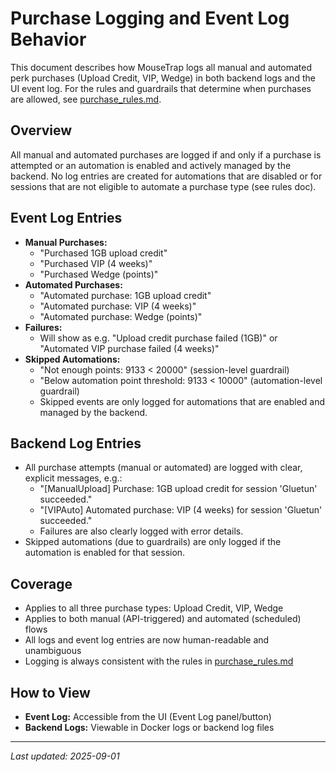# Purchase Logging and Event Log Behavior

This document describes how MouseTrap logs all manual and automated perk purchases (Upload Credit, VIP, Wedge) in both backend logs and the UI event log. For the rules and guardrails that determine when purchases are allowed, see [purchase_rules.md](purchase_rules.md).

## Overview

All manual and automated purchases are logged if and only if a purchase is attempted or an automation is enabled and actively managed by the backend. No log entries are created for automations that are disabled or for sessions that are not eligible to automate a purchase type (see rules doc).

## Event Log Entries

- **Manual Purchases:**
  - "Purchased 1GB upload credit"
  - "Purchased VIP (4 weeks)"
  - "Purchased Wedge (points)"
- **Automated Purchases:**
  - "Automated purchase: 1GB upload credit"
  - "Automated purchase: VIP (4 weeks)"
  - "Automated purchase: Wedge (points)"
- **Failures:**
  - Will show as e.g. "Upload credit purchase failed (1GB)" or "Automated VIP purchase failed (4 weeks)"
- **Skipped Automations:**
  - "Not enough points: 9133 < 20000" (session-level guardrail)
  - "Below automation point threshold: 9133 < 10000" (automation-level guardrail)
  - Skipped events are only logged for automations that are enabled and managed by the backend.

## Backend Log Entries

- All purchase attempts (manual or automated) are logged with clear, explicit messages, e.g.:
  - "[ManualUpload] Purchase: 1GB upload credit for session 'Gluetun' succeeded."
  - "[VIPAuto] Automated purchase: VIP (4 weeks) for session 'Gluetun' succeeded."
  - Failures are also clearly logged with error details.
- Skipped automations (due to guardrails) are only logged if the automation is enabled for that session.

## Coverage

- Applies to all three purchase types: Upload Credit, VIP, Wedge
- Applies to both manual (API-triggered) and automated (scheduled) flows
- All logs and event log entries are now human-readable and unambiguous
- Logging is always consistent with the rules in [purchase_rules.md](purchase_rules.md)

## How to View

- **Event Log:** Accessible from the UI (Event Log panel/button)
- **Backend Logs:** Viewable in Docker logs or backend log files

---

_Last updated: 2025-09-01_
